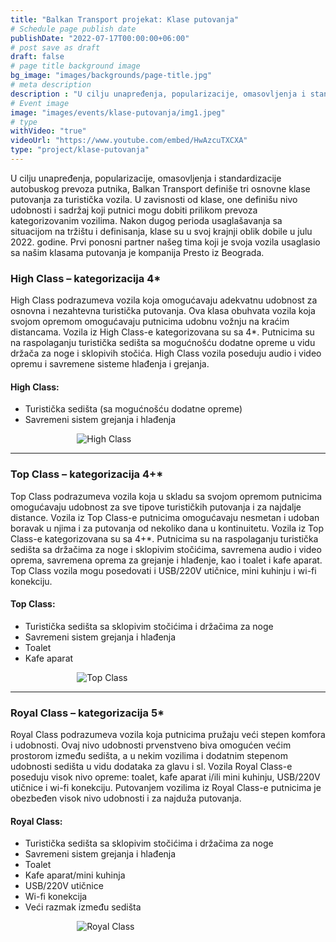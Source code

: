 ```yaml
---
title: "Balkan Transport projekat: Klase putovanja"
# Schedule page publish date
publishDate: "2022-07-17T00:00:00+06:00"
# post save as draft
draft: false
# page title background image
bg_image: "images/backgrounds/page-title.jpg"
# meta description
description : "U cilju unapređenja, popularizacije, omasovljenja i standardizacije autobuskog prevoza putnika, Balkan Transport definiše tri osnovne klase putovanja za turistička vozila."
# Event image
image: "images/events/klase-putovanja/img1.jpeg"
# type
withVideo: "true"
videoUrl: "https://www.youtube.com/embed/HwAzcuTXCXA"
type: "project/klase-putovanja"
---
```


U cilju unapređenja, popularizacije, omasovljenja i standardizacije autobuskog prevoza putnika, Balkan Transport definiše tri osnovne klase putovanja za turistička vozila. U zavisnosti od klase, one definišu nivo udobnosti i sadržaj koji putnici mogu dobiti prilikom prevoza kategorizovanim vozilima. Nakon dugog perioda usaglašavanja sa situacijom na tržištu i definisanja, klase su u svoj krajnji oblik dobile u julu 2022. godine. Prvi ponosni partner našeg tima koji je svoja vozila usaglasio sa našim klasama putovanja je kompanija Presto iz Beograda.

### High Class – kategorizacija 4*

High Class podrazumeva vozila koja omogućavaju adekvatnu udobnost za osnovna i nezahtevna turistička putovanja. Ova klasa obuhvata vozila koja svojom opremom omogućavaju putnicima udobnu vožnju na kraćim distancama. Vozila iz High Class-e kategorizovana su sa 4*. Putnicima su na raspolaganju turistička sedišta sa mogućnošću dodatne opreme u vidu držača za noge i sklopivih stočića. High Class vozila poseduju audio i video opremu i savremene sisteme hlađenja i grejanja.
‌‌ ‌‌ ‌‌ ‌‌ ‌‌  ‌‌

#### High Class:

- Turistička sedišta (sa mogućnošću dodatne opreme)
- Savremeni sistem grejanja i hlađenja

‌‌ ‌‌ ‌‌ ‌‌ ‌‌ ‌‌ ‌‌ ‌‌ ‌‌ ‌‌ ‌‌ ‌‌ ‌‌ ‌‌ ‌‌‌‌ ‌‌ ‌‌ ‌‌ ‌‌ ‌‌ ‌‌ ‌‌ ‌‌ ‌‌ ‌‌ ‌‌  ‌‌
![High Class](/images/blog/bt-projekat-klase-putovanja/highClass.jpeg "High Class")

---

### Top Class – kategorizacija 4+*

Top Class podrazumeva vozila koja u skladu sa svojom opremom putnicima omogućavaju udobnost za sve tipove turističkih putovanja i za najdalje distance. Vozila iz Top Class-e putnicima omogućavaju nesmetan i udoban boravak u njima i za putovanja od nekoliko dana u kontinuitetu. Vozila iz Top Class-e kategorizovana su sa 4+*. Putnicima su na raspolaganju turistička sedišta sa držačima za noge i sklopivim stočićima, savremena audio i video oprema, savremena oprema za grejanje i hlađenje, kao i toalet i kafe aparat. Top Class vozila mogu posedovati i USB/220V utičnice, mini kuhinju i wi-fi konekciju.

#### Top Class:

- Turistička sedišta sa sklopivim stočićima i držačima za noge
- Savremeni sistem grejanja i hlađenja
- Toalet
- Kafe aparat

‌‌ ‌‌ ‌‌ ‌‌ ‌‌ ‌‌ ‌‌ ‌‌ ‌‌ ‌‌ ‌‌ ‌‌ ‌‌ ‌‌ ‌‌‌‌ ‌‌ ‌‌ ‌‌ ‌‌ ‌‌ ‌‌ ‌‌ ‌‌ ‌‌ ‌‌ ‌‌  ‌‌
![Top Class](/images/blog/bt-projekat-klase-putovanja/topClass.jpeg "Top Class")

---

### Royal Class – kategorizacija 5*

Royal Class podrazumeva vozila koja putnicima pružaju veći stepen komfora i udobnosti. Ovaj nivo udobnosti prvenstveno biva omogućen većim prostorom između sedišta, a u nekim vozilima i dodatnim stepenom udobnosti sedišta u vidu dodataka za glavu i sl. Vozila Royal Class-e poseduju visok nivo opreme: toalet, kafe aparat i/ili mini kuhinju, USB/220V utičnice i wi-fi konekciju. Putovanjem vozilima iz Royal Class-e putnicima je obezbeđen visok nivo udobnosti i za najduža putovanja.

#### Royal Class:

- Turistička sedišta sa sklopivim stočićima i držačima za noge
- Savremeni sistem grejanja i hlađenja
- Toalet
- Kafe aparat/mini kuhinja
- USB/220V utičnice
- Wi-fi konekcija
- Veći razmak između sedišta

‌‌ ‌‌ ‌‌ ‌‌ ‌‌ ‌‌ ‌‌ ‌‌ ‌‌ ‌‌ ‌‌ ‌‌ ‌‌ ‌‌ ‌‌‌‌ ‌‌ ‌‌ ‌‌ ‌‌ ‌‌ ‌‌ ‌‌ ‌‌ ‌‌ ‌‌ ‌‌  ‌‌
![Royal Class](/images/blog/bt-projekat-klase-putovanja/royalClass.jpeg "Royal Class")